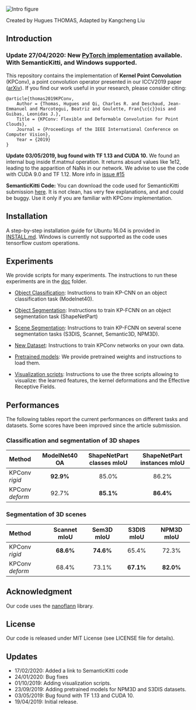 
![Intro figure](https://github.com/HuguesTHOMAS/KPConv/blob/master/doc/Github_intro.png)

Created by Hugues THOMAS, Adapted by Kangcheng Liu

## Introduction

### Update 27/04/2020: New [PyTorch implementation](https://github.com/HuguesTHOMAS/KPConv-PyTorch) available. With SemanticKitti, and Windows supported.

This repository contains the implementation of **Kernel Point Convolution** (KPConv), a point convolution operator 
presented in our ICCV2019 paper ([arXiv](https://arxiv.org/abs/1904.08889)). If you find our work useful in your 
research, please consider citing:

```
@article{thomas2019KPConv,
    Author = {Thomas, Hugues and Qi, Charles R. and Deschaud, Jean-Emmanuel and Marcotegui, Beatriz and Goulette, Fran{\c{c}}ois and Guibas, Leonidas J.},
    Title = {KPConv: Flexible and Deformable Convolution for Point Clouds},
    Journal = {Proceedings of the IEEE International Conference on Computer Vision},
    Year = {2019}
}
```

**Update 03/05/2019, bug found with TF 1.13 and CUDA 10.** 
We found an internal bug inside tf.matmul operation. It returns absurd values like 1e12, leading to the 
apparition of NaNs in our network. We advise to use the code with CUDA 9.0 and TF 1.12.
More info in [issue #15](https://github.com/HuguesTHOMAS/KPConv/issues/15)

**SemanticKitti Code:** You can download the code used for SemanticKitti submission [here](https://drive.google.com/open?id=12npkHHnqzhhl5i-2q_RD-Cw_urUdWC0J).
It is not clean, has very few explanations, and and could be buggy. Use it only if you are familiar with KPConv
implementation.

## Installation

A step-by-step installation guide for Ubuntu 16.04 is provided in [INSTALL.md](./INSTALL.md). Windows is currently 
not supported as the code uses tensorflow custom operations.


## Experiments

We provide scripts for many experiments. The instructions to run these experiments are in the [doc](./doc) folder.

* [Object Classification](./doc/object_classification_guide.md): Instructions to train KP-CNN on an object classification
 task (Modelnet40).
 
* [Object Segmentation](./doc/object_segmentation_guide.md): Instructions to train KP-FCNN on an object segmentation task
 (ShapeNetPart)
 
* [Scene Segmentation](./doc/scene_segmentation_guide.md): Instructions to train KP-FCNN on several scene segmentation 
 tasks (S3DIS, Scannet, Semantic3D, NPM3D).
 
* [New Dataset](./doc/new_dataset_guide.md): Instructions to train KPConv networks on your own data.
 
* [Pretrained models](./doc/pretrained_models_guide.md): We provide pretrained weights and instructions to load them.
 
* [Visualization scripts](./doc/visualization_guide.md): Instructions to use the three scripts allowing to visualize: 
the learned features, the kernel deformations and the Effective Receptive Fields.


## Performances

The following tables report the current performances on different tasks and datasets. Some scores have been improved 
since the article submission.

### Classification and segmentation of 3D shapes

| Method | ModelNet40 OA | ShapeNetPart classes mIoU | ShapeNetPart instances mIoU |
| :--- | :---: | :---: | :---: |
| KPConv _rigid_      | **92.9%** | 85.0%   | 86.2%   |
| KPConv _deform_     | 92.7%   | **85.1%** | **86.4%** |

### Segmentation of 3D scenes

| Method | Scannet mIoU |  Sem3D mIoU  |  S3DIS mIoU  |  NPM3D mIoU  |
| :--- | :---: | :---: | :---: | :---: |
| KPConv _rigid_      | **68.6%** | **74.6%** | 65.4%   | 72.3%   |
| KPConv _deform_     | 68.4%   | 73.1%  | **67.1%** | **82.0%** |


## Acknowledgment

Our code uses the <a href="https://github.com/jlblancoc/nanoflann">nanoflann</a> library.

## License
Our code is released under MIT License (see LICENSE file for details).

## Updates
* 17/02/2020: Added a link to SemanticKitti code
* 24/01/2020: Bug fixes
* 01/10/2019: Adding visualization scripts.
* 23/09/2019: Adding pretrained models for NPM3D and S3DIS datasets.
* 03/05/2019: Bug found with TF 1.13 and CUDA 10.
* 19/04/2019: Initial release.

